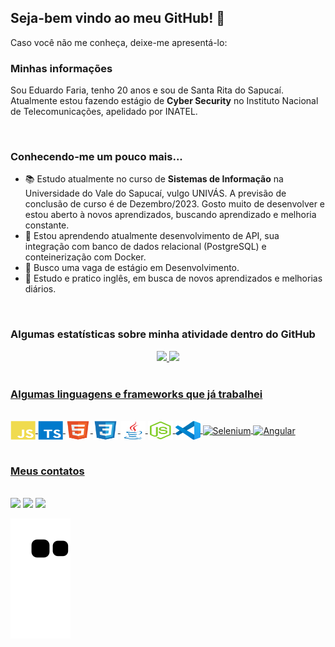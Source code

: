 ## Seja-bem vindo ao meu GitHub! 🤩

Caso você não me conheça, deixe-me apresentá-lo:

### Minhas informações
Sou Eduardo Faria, tenho 20 anos e sou de Santa Rita do Sapucaí. Atualmente estou fazendo estágio de **Cyber Security** no Instituto Nacional de Telecomunicações, apelidado por INATEL. 

<br>

### Conhecendo-me um pouco mais...
 
- 📚 Estudo atualmente no curso de **Sistemas de Informação** na Universidade do Vale do Sapucaí, vulgo UNIVÁS. A previsão de conclusão de curso é de Dezembro/2023.
Gosto muito de desenvolver e estou aberto à novos aprendizados, buscando aprendizado e melhoria constante.
- 🌱 Estou aprendendo atualmente desenvolvimento de API, sua integração com banco de dados relacional (PostgreSQL) e conteinerização com Docker.
- 🏹 Busco uma vaga de estágio em Desenvolvimento.
- 💬 Estudo e pratico inglês, em busca de novos aprendizados e melhorias diários.

<br>

### Algumas estatísticas sobre minha atividade dentro do GitHub

<div align="center">
  <a href="https://github.com/Eduardo-FCS">
  <img height="180em" src="https://github-readme-stats.vercel.app/api?username=Eduardo-FCS&show_icons=true&theme=highcontrast&include_all_commits=true&count_private=true"/>
  <img height="180em" src="https://github-readme-stats.vercel.app/api/top-langs/?username=Eduardo-FCS&layout=compact&langs_count=7&theme=highcontrast"/>
</div>

<br>

### Algumas linguagens e frameworks que já trabalhei
  
<div style="display: inline_block"><br>
  <img align="center" title="JavaScript" alt="Js" height="30" width="40" src="https://raw.githubusercontent.com/devicons/devicon/master/icons/javascript/javascript-plain.svg">
  <img align="center" title="TypeScript" alt="Ts" height="30" width="40" src="https://raw.githubusercontent.com/devicons/devicon/master/icons/typescript/typescript-plain.svg">
  <img align="center" title="HTML5" alt="HTML" height="30" width="40" src="https://raw.githubusercontent.com/devicons/devicon/master/icons/html5/html5-original.svg">
  <img align="center" title="CSS3" alt="CSS" height="30" width="40" src="https://raw.githubusercontent.com/devicons/devicon/master/icons/css3/css3-original.svg">
  <img align="center" title="Java 14" alt="Java" height="30" width="40" src="https://raw.githubusercontent.com/devicons/devicon/master/icons/java/java-original.svg">
  <img align="center" title="NodeJS" alt="Node" height="30" width="40" src="https://raw.githubusercontent.com/devicons/devicon/master/icons/nodejs/nodejs-original.svg">
  <img align="center" title="Visual Studio Code" alt="VsCode" height="30" width="40" src="https://raw.githubusercontent.com/devicons/devicon/master/icons/vscode/vscode-original.svg">
  <img align="center" title="Selenium" alt="Selenium" height="30" width="40" src="https://cdn.jsdelivr.net/gh/devicons/devicon/icons/selenium/selenium-original.svg">
  <img align="center" title="Angular" alt="Angular" height="30" width="40" src="https://cdn.jsdelivr.net/gh/devicons/devicon/icons/angularjs/angularjs-original.svg">
 </div>       
<br>

### Meus contatos
  
 <div>
 <br>
  <a href = "mailto:eduardofariacaetano100@gmail.com"><img src="https://img.shields.io/badge/Gmail-D14836?style=for-the-badge&logo=gmail&logoColor=white" target="_blank"></a>
  <a href="https://www.instagram.com/du.fariacs/" target="_blank"><img src="https://img.shields.io/badge/-Instagram-%23E4405F?style=for-the-badge&logo=instagram&logoColor=white" target="_blank"></a>
  <a href="https://www.linkedin.com/in/eduardo-faria-23405b200/" target="_blank"><img src="https://img.shields.io/badge/-LinkedIn-%230077B5?style=for-the-badge&logo=linkedin&logoColor=white" target="_blank"></a> 
</div>
 
 ![Snake animation](https://github.com/Eduardo-FCS/Eduardo-FCS/blob/output/github-contribution-grid-snake.svg)

<!--
**Eduardo-FCS/Eduardo-FCS** is a ✨ _special_ ✨ repository because its `README.md` (this file) appears on your GitHub profile.

Here are some ideas to get you started:

- 🔭 I’m currently working on ...
- 🌱 I’m currently learning ...
- 👯 I’m looking to collaborate on ...
- 🤔 I’m looking for help with ...
- 💬 Ask me about ...
- 📫 How to reach me: ...
- 😄 Pronouns: ...
- ⚡ Fun fact: ...
!-->
